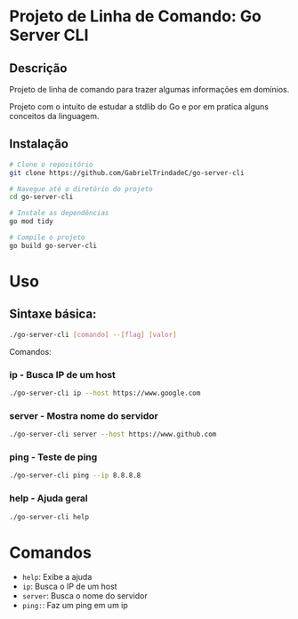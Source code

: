 # Projeto de Linha de Comando: Go Server CLI

## Descrição

Projeto de linha de comando para trazer algumas informações em domínios.

Projeto com o intuito de estudar a stdlib do Go e por em pratica alguns conceitos da linguagem.

## Instalação

```sh
# Clone o repositório
git clone https://github.com/GabrielTrindadeC/go-server-cli

# Navegue até o diretório do projeto
cd go-server-cli

# Instale as dependências
go mod tidy

# Compile o projeto
go build go-server-cli
```

# Uso

## Sintaxe básica:

```sh
./go-server-cli [comando] --[flag] [valor]
```

Comandos:

### ip - Busca IP de um host

```sh
./go-server-cli ip --host https://www.google.com
```

### server - Mostra nome do servidor

```sh
./go-server-cli server --host https://www.github.com
```

### ping - Teste de ping

```sh
./go-server-cli ping --ip 8.8.8.8
```

### help - Ajuda geral

```sh
./go-server-cli help
```

# Comandos

- `help`: Exibe a ajuda
- `ip`: Busca o IP de um host
- `server`: Busca o nome do servidor
- `ping:`: Faz um ping em um ip
